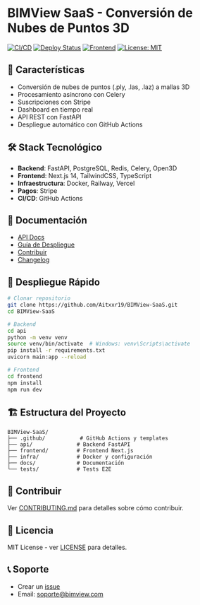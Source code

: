 # BIMView SaaS - Conversión de Nubes de Puntos 3D

[![CI/CD](https://github.com/Aitxxr19/BIMView-SaaS/workflows/API%20Tests%20and%20Deploy/badge.svg)](https://github.com/Aitxxr19/BIMView-SaaS/actions)
[![Deploy Status](https://img.shields.io/badge/deploy-railway-blue)](https://tu-api.railway.app)
[![Frontend](https://img.shields.io/badge/frontend-vercel-black)](https://tu-app.vercel.app)
[![License: MIT](https://img.shields.io/badge/License-MIT-yellow.svg)](https://opensource.org/licenses/MIT)

## 🚀 Características

- Conversión de nubes de puntos (.ply, .las, .laz) a mallas 3D
- Procesamiento asíncrono con Celery
- Suscripciones con Stripe
- Dashboard en tiempo real
- API REST con FastAPI
- Despliegue automático con GitHub Actions

## 🛠️ Stack Tecnológico

- **Backend**: FastAPI, PostgreSQL, Redis, Celery, Open3D
- **Frontend**: Next.js 14, TailwindCSS, TypeScript
- **Infraestructura**: Docker, Railway, Vercel
- **Pagos**: Stripe
- **CI/CD**: GitHub Actions

## 📖 Documentación

- [API Docs](https://tu-api.railway.app/docs)
- [Guía de Despliegue](docs/deployment.md)
- [Contribuir](CONTRIBUTING.md)
- [Changelog](CHANGELOG.md)

## 🚀 Despliegue Rápido

```bash
# Clonar repositorio
git clone https://github.com/Aitxxr19/BIMView-SaaS.git
cd BIMView-SaaS

# Backend
cd api
python -m venv venv
source venv/bin/activate  # Windows: venv\Scripts\activate
pip install -r requirements.txt
uvicorn main:app --reload

# Frontend
cd frontend
npm install
npm run dev
```

## 🏗️ Estructura del Proyecto

```
BIMView-SaaS/
├── .github/           # GitHub Actions y templates
├── api/              # Backend FastAPI
├── frontend/         # Frontend Next.js
├── infra/            # Docker y configuración
├── docs/             # Documentación
└── tests/            # Tests E2E
```

## 🤝 Contribuir

Ver [CONTRIBUTING.md](CONTRIBUTING.md) para detalles sobre cómo contribuir.

## 📄 Licencia

MIT License - ver [LICENSE](LICENSE) para detalles.

## 📞 Soporte

- Crear un [issue](https://github.com/Aitxxr19/BIMView-SaaS/issues)
- Email: soporte@bimview.com
